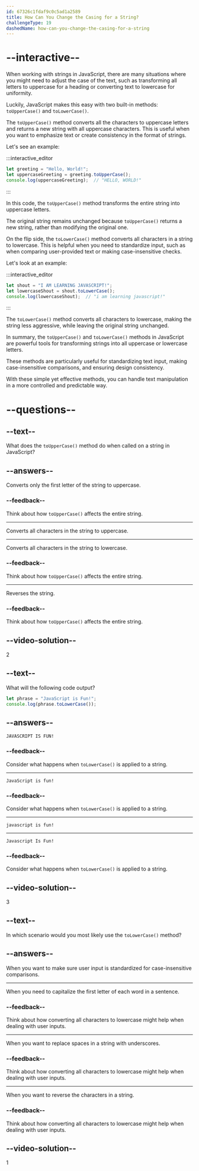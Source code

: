```yaml
---
id: 67326c1fdaf9c0c5ad1a2589
title: How Can You Change the Casing for a String?
challengeType: 19
dashedName: how-can-you-change-the-casing-for-a-string
---
```


# --interactive--

When working with strings in JavaScript, there are many situations where you might need to adjust the case of the text, such as transforming all letters to uppercase for a heading or converting text to lowercase for uniformity.

Luckily, JavaScript makes this easy with two built-in methods: `toUpperCase()` and `toLowerCase()`.

The `toUpperCase()` method converts all the characters to uppercase letters and returns a new string with all uppercase characters. This is useful when you want to emphasize text or create consistency in the format of strings.

Let's see an example:

:::interactive_editor

```js
let greeting = "Hello, World!";
let uppercaseGreeting = greeting.toUpperCase();
console.log(uppercaseGreeting);  // "HELLO, WORLD!"
```

:::

In this code, the `toUpperCase()` method transforms the entire string into uppercase letters.

The original string remains unchanged because `toUpperCase()` returns a new string, rather than modifying the original one.

On the flip side, the `toLowerCase()` method converts all characters in a string to lowercase. This is helpful when you need to standardize input, such as when comparing user-provided text or making case-insensitive checks.

Let's look at an example:

:::interactive_editor

```js
let shout = "I AM LEARNING JAVASCRIPT!";
let lowercaseShout = shout.toLowerCase();
console.log(lowercaseShout);  // "i am learning javascript!"
```

:::

The `toLowerCase()` method converts all characters to lowercase, making the string less aggressive, while leaving the original string unchanged.

In summary, the `toUpperCase()` and `toLowerCase()` methods in JavaScript are powerful tools for transforming strings into all uppercase or lowercase letters.

These methods are particularly useful for standardizing text input, making case-insensitive comparisons, and ensuring design consistency.

With these simple yet effective methods, you can handle text manipulation in a more controlled and predictable way.

# --questions--

## --text--

What does the `toUpperCase()` method do when called on a string in JavaScript?

## --answers--

Converts only the first letter of the string to uppercase.

### --feedback--

Think about how `toUpperCase()` affects the entire string.

---

Converts all characters in the string to uppercase.

---

Converts all characters in the string to lowercase.

### --feedback--

Think about how `toUpperCase()` affects the entire string.

---

Reverses the string.

### --feedback--

Think about how `toUpperCase()` affects the entire string.

## --video-solution--

2

## --text--

What will the following code output?

```js
let phrase = "JavaScript is Fun!";
console.log(phrase.toLowerCase());
```

## --answers--

`JAVASCRIPT IS FUN!`

### --feedback--

Consider what happens when `toLowerCase()` is applied to a string.

---

`JavaScript is fun!`

### --feedback--

Consider what happens when `toLowerCase()` is applied to a string.

---

`javascript is fun!`

---

`Javascript Is Fun!`

### --feedback--

Consider what happens when `toLowerCase()` is applied to a string.

## --video-solution--

3

## --text--

In which scenario would you most likely use the `toLowerCase()` method?

## --answers--

When you want to make sure user input is standardized for case-insensitive comparisons.

---

When you need to capitalize the first letter of each word in a sentence.

### --feedback--

Think about how converting all characters to lowercase might help when dealing with user inputs.

---

When you want to replace spaces in a string with underscores.

### --feedback--

Think about how converting all characters to lowercase might help when dealing with user inputs.

---

When you want to reverse the characters in a string.

### --feedback--

Think about how converting all characters to lowercase might help when dealing with user inputs.

## --video-solution--

1
